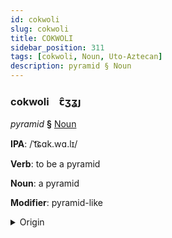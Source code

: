 ```yaml
---
id: cokwoli
slug: cokwoli
title: COKWOLI
sidebar_position: 311
tags: [cokwoli, Noun, Uto-Aztecan]
description: pyramid § Noun
---
```


### cokwoli&emsp;<span kind="abugida">ꞇ̑ʒʓȷ</span>

*pyramid* **§** [Noun](../../tags/Noun)

**IPA**: /ˈt͡ɕɑk.wɑ.lɪ/

**Verb**: to be a pyramid

**Noun**: a pyramid

**Modifier**: pyramid-like

<details>
    <summary>Origin</summary>
    Nahuatl tzacualli /tsakʷalli/<br/>
    <em>Uto-Aztecan Language Family</em>
</details>